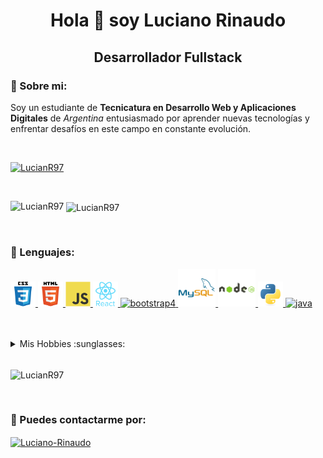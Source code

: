 <h1 align= "center"> Hola 👋 soy Luciano Rinaudo</h1>
<h2 align= "center"> Desarrollador Fullstack</h2>

### 🌱 Sobre mi:
Soy un estudiante de **Tecnicatura en Desarrollo Web y Aplicaciones Digitales** de _Argentina_ entusiasmado por aprender
nuevas tecnologías y enfrentar desafíos en este campo en constante evolución. 

<br>

<p align="left"> <a href="https://github.com/ryo-ma/github-profile-trophy"><img src="https://github-profile-trophy.vercel.app/?username=LucianR97" alt="LucianR97" /></a> </p>

<br>

<section>
<p><img align="left" src="https://github-readme-stats-sigma-five.vercel.app/api/top-langs?username=LucianR97&show_icons=true&locale=en&layout=compact" alt="LucianR97" /></p>

<p>&nbsp;<img align="center" src="https://github-readme-stats-sigma-five.vercel.app/api?username=LucianR97&show_icons=true&locale=en" alt="LucianR97" /></p>
</section>

<br>

### 🔭 Lenguajes:

<p align="left"><a href="https://www.w3schools.com/css/" target="_blank"> <img src="https://raw.githubusercontent.com/devicons/devicon/master/icons/css3/css3-original-wordmark.svg" alt="css3" width="40" height="40"/> </a> <a href="https://www.w3.org/html/" target="_blank"> <img src="https://raw.githubusercontent.com/devicons/devicon/master/icons/html5/html5-original-wordmark.svg" alt="html5" width="40" height="40"/> </a> <a href="https://developer.mozilla.org/en-US/docs/Web/JavaScript" target="_blank"> <img src="https://raw.githubusercontent.com/devicons/devicon/master/icons/javascript/javascript-original.svg" alt="javascript" width="40" height="40"/> </a> <a href="https://reactjs.org/" target="_blank"> <img src="https://raw.githubusercontent.com/devicons/devicon/master/icons/react/react-original-wordmark.svg" alt="react" width="40" height="40"/> </a> <a href="https://www.w3schools.com/bootstrap4/" target="_blank"> <img src="https://cdn.worldvectorlogo.com/logos/bootstrap-4.svg" alt="bootstrap4" width="40" height="40"/> </a>
<a href="https://www.mysql.com/" target="_blank"> <img src="https://raw.githubusercontent.com/devicons/devicon/master/icons/mysql/mysql-original-wordmark.svg" alt="mysql" width="60" height="60"/> </a> <a href="https://nodejs.org" target="_blank"> <img src="https://raw.githubusercontent.com/devicons/devicon/master/icons/nodejs/nodejs-original-wordmark.svg" alt="nodejs" width="60" height="60"/> </a> <a href="https://www.python.org" target="_blank"> <img src="https://raw.githubusercontent.com/devicons/devicon/master/icons/python/python-original.svg" alt="python" width="40" height="40"/> </a>  <a href="https://www.java.com/es/" target="_blank"> <img src="https://cdn.icon-icons.com/icons2/2415/PNG/512/java_original_logo_icon_146458.png" alt="java" width="50" height="50"/> </a>  </p>

<br>
<br>

<details>
  <summary>Mis Hobbies :sunglasses:</summary>
  
  - :tennis: Jugar al tenis.
  
  - :clapper: Ver series.
  
  - :books: Leer.
  
  - :computer: Jugar videojuegos.
  
</details>

<br>

<p><img align="center" src="https://github-readme-streak-stats.herokuapp.com/?user=LucianR97&theme=dark" alt="LucianR97" /></p>

<br>

### :iphone: Puedes contactarme por:
<a href="https://www.linkedin.com/in/luciano-nicolas-rinaudo/" target="blank"><img align="center" src="https://user-images.githubusercontent.com/83146564/134292366-61b21a2b-d31c-4b98-921c-1b12c6a09aa8.png" alt="Luciano-Rinaudo" height="40" width="40" /></a>

